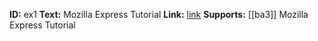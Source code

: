 **ID:** ex1
**Text:** Mozilla Express Tutorial
**Link:** [link](https://developer.mozilla.org/en-US/docs/Learn/Server-side/Express_Nodejs/skeleton_website)
**Supports:** [[ba3]] Mozilla Express Tutorial